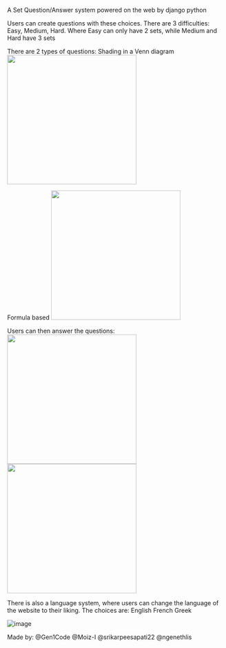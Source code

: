 A Set Question/Answer system powered on the web by django python

Users can create questions with these choices.
There are 3 difficulties: Easy, Medium, Hard. 
Where Easy can only have 2 sets, while Medium and Hard have 3 sets

There are 2 types of questions: 
Shading in a Venn diagram
<img src='https://github.com/Gen1Code/ENGF2SC2/assets/72555054/f70bf57f-f7d3-4974-a124-e0452cfec506' width='300'>

Formula based
<img src='https://github.com/Gen1Code/ENGF2SC2/assets/72555054/dd5d825f-9e29-4b1d-b600-1ec0772cf23e' width='300'>

Users can then answer the questions:
<img src='https://github.com/Gen1Code/ENGF2SC2/assets/72555054/767b5c48-f78b-4ba1-b11f-559c0dffc933' width='300'>
<img src='https://github.com/Gen1Code/ENGF2SC2/assets/72555054/2f8b44c8-62ce-4522-8019-2d4fcfc33c78' width='300'>

There is also a language system, where users can change the language of the website to their liking.
The choices are:
English
French
Greek

![image](https://github.com/Gen1Code/ENGF2SC2/assets/72555054/d6480a60-ca6a-40dc-9e23-cd971814c881)

Made by:
@Gen1Code
@Moiz-I
@srikarpeesapati22
@ngenethlis
